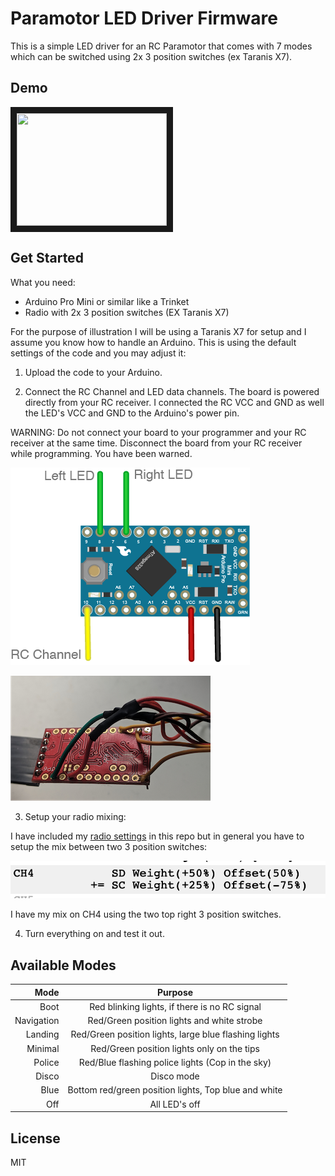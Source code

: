 # Paramotor LED Driver Firmware

This is a simple LED driver for an RC Paramotor that comes with 7 modes which can be switched using 2x 3 position switches (ex Taranis X7).

## Demo
<a href="http://www.youtube.com/watch?feature=player_embedded&v=deen75N7XwA
" target="_blank"><img src="http://img.youtube.com/vi/deen75N7XwA/0.jpg" 
width="240" height="180" border="10" /></a>

## Get Started

What you need:

- Arduino Pro Mini or similar like a Trinket
- Radio with 2x 3 position switches (EX Taranis X7)

For the purpose of illustration I will be using a Taranis X7 for setup and I assume you know how to handle an Arduino. This is using the default settings of the code and you may adjust it:

1) Upload the code to your Arduino.

2) Connect the RC Channel and LED data channels. The board is powered directly from your RC receiver. I connected the RC VCC and GND as well the LED's VCC and GND to the Arduino's power pin.

WARNING: Do not connect your board to your programmer and your RC receiver at the same time. Disconnect the board from your RC receiver while programming. You have been warned.

![](docs/sketch.png)

![](docs/board.png)


3) Setup your radio mixing:

I have included my [radio settings](docs/opentx_settings.pdf) in this repo but in general you have to setup the mix between two 3 position switches:

![](docs/x7_settings.png)

I have my mix on CH4 using the two top right 3 position switches.

4) Turn everything on and test it out.


## Available Modes

|Mode|Purpose|
|---:|:---:|
|Boot|Red blinking lights, if there is no RC signal|
|Navigation|Red/Green position lights and white strobe|
|Landing|Red/Green position lights, large blue flashing lights|
|Minimal|Red/Green position lights only on the tips|
|Police|Red/Blue flashing police lights (Cop in the sky)|
|Disco|Disco mode|
|Blue|Bottom red/green position lights, Top blue and white|
|Off|All LED's off|


## License

MIT


